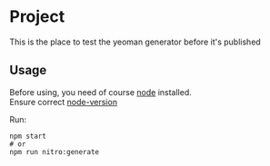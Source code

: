 # Project

This is the place to test the yeoman generator before it's published

## Usage

Before using, you need of course [node](https://nodejs.org/) installed.  
Ensure correct [node-version](./.node-version)

Run:

```shell
npm start
# or 
npm run nitro:generate
```
